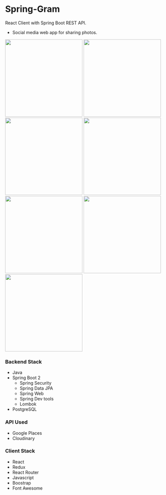 # Spring-Gram
React Client with Spring Boot REST API. 
- Social media web app for sharing photos. 

<img src="https://res.cloudinary.com/djmrmontu/image/upload/v1581138021/Github%20Images/Spring%20Gram/spring_gram_home_b43igv.png" height="250px" width="250px"> <img src="https://res.cloudinary.com/djmrmontu/image/upload/v1581138220/Github%20Images/Spring%20Gram/spring_gram_login_home_vzkuvx.png" height="250px" width="250px"> <img src="https://res.cloudinary.com/djmrmontu/image/upload/v1581138226/Github%20Images/Spring%20Gram/spring_gram_gallery_yreidk.png" height="250px" width="250px"> <img src="https://res.cloudinary.com/djmrmontu/image/upload/v1581138220/Github%20Images/Spring%20Gram/spring_gram_profile_um5tij.png" height="250px" width="250px"> <img src="https://res.cloudinary.com/djmrmontu/image/upload/v1581138220/Github%20Images/Spring%20Gram/spring_gram_new_post_hprywb.png" height="250px" width="250px"> <img src="https://res.cloudinary.com/djmrmontu/image/upload/v1581138019/Github%20Images/Spring%20Gram/spring_gram_login_dmumnb.png" height="250px" width="250px"> <img src="https://res.cloudinary.com/djmrmontu/image/upload/v1581138020/Github%20Images/Spring%20Gram/spring_gram_register_fmd1du.png" height="250px" width="250px">

### Backend Stack

- Java
- Spring Boot 2
  - Spring Security
  - Spring Data JPA
  - Spring Web
  - Spring Dev tools
  - Lombok
- PostgreSQL

### API Used

- Google Places
- Cloudinary

### Client Stack

- React
- Redux
- React Router
- Javascript
- Boostrap
- Font Awesome

